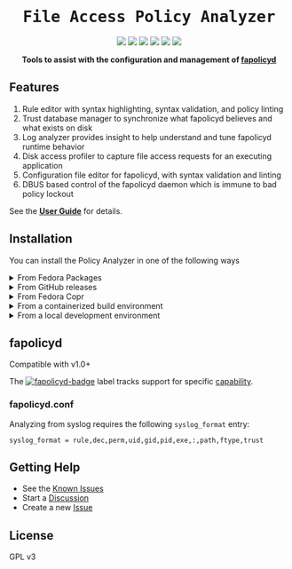 <div align="center">
  <h1><samp>File Access Policy Analyzer</samp></h1>


<p>
<a href="https://packages.fedoraproject.org/pkgs/fapolicy-analyzer/fapolicy-analyzer/"><img src="https://img.shields.io/fedora/v/fapolicy-analyzer?logo=fedora&label=Fedora&color=3c6eb4"></a>
<a href="https://github.com/ctc-oss/fapolicy-analyzer/releases"><img src="https://img.shields.io/github/v/release/ctc-oss/fapolicy-analyzer?color=4078c0&include_prereleases&label=GitHub&logo=github"></a>
<a href="https://copr.fedorainfracloud.org/coprs/ctc-oss/fapolicy-analyzer/"><img src="https://img.shields.io/badge/dynamic/json?color=B87333&logo=fedora&label=Copr&query=builds.latest.state&url=https%3A%2F%2Fcopr.fedorainfracloud.org%2Fapi_3%2Fpackage%3Fownername%3Dctc-oss%26projectname%3Dfapolicy-analyzer%26packagename%3Dfapolicy-analyzer%26with_latest_build%3DTrue"></a>
<img src="https://badgen.net/github/checks/ctc-oss/fapolicy-analyzer?label=CI&icon=github">
<a href="https://scan.coverity.com/projects/ctc-oss-fapolicy-analyzer"><img src="https://img.shields.io/coverity/scan/26261?label=Coverity"></a>
<img src="https://img.shields.io/github/license/ctc-oss/fapolicy-analyzer?color=3c6eb4&label=License">
</p>

<p>
<strong>Tools to assist with the configuration and management of <a href="https://github.com/linux-application-whitelisting/fapolicyd">fapolicyd</a></strong>
</p>

</div>

## Features

1. Rule editor with syntax highlighting, syntax validation, and policy linting
2. Trust database manager to synchronize what fapolicyd believes and what exists on disk
3. Log analyzer provides insight to help understand and tune fapolicyd runtime behavior
4. Disk access profiler to capture file access requests for an executing application
5. Configuration file editor for fapolicyd, with syntax validation and linting
6. DBUS based control of the fapolicyd daemon which is immune to bad policy lockout

See the [**User Guide**][1] for details.

## Installation

You can install the Policy Analyzer in one of the following ways

<details>

  <summary>From Fedora Packages</summary>

<a href="https://packages.fedoraproject.org/pkgs/fapolicy-analyzer/fapolicy-analyzer/"><img src="https://img.shields.io/fedora/v/fapolicy-analyzer?logo=fedora&label=Fedora&color=3c6eb4"></a>

This installation method is currently available for Fedora EPEL 8, EPEL 9, and Fedora 37 or later, including Rawhide.

```sh
dnf install fapolicy-analyzer
```

</details>

<details>

  <summary>From GitHub releases</summary>

[![GitHub latest release](https://shields.io/github/v/release/ctc-oss/fapolicy-analyzer?color=3c6eb4&display_name=tag&sort=semver&label=Stable&logo=github)](https://github.com/ctc-oss/fapolicy-analyzer/releases/latest)
[![GitHub Latest pre-release)](https://img.shields.io/github/v/release/ctc-oss/fapolicy-analyzer?color=3c6eb4&include_prereleases&label=Beta&logo=github)](https://github.com/ctc-oss/fapolicy-analyzer/releases)
![GitHub downloads](https://img.shields.io/github/downloads/ctc-oss/fapolicy-analyzer/total?color=3c6eb4&logo=github)

You can install the Policy Analyzer through the installers available in
the [latest release](https://github.com/ctc-oss/fapolicy-analyzer/releases). <br>
Choose an RPM from the latest Fedora stable, Rawhide, and EPEL builds. <br>

</details>

<details>

  <summary>From Fedora Copr</summary>

<a href="https://copr.fedorainfracloud.org/coprs/ctc-oss/fapolicy-analyzer/"><img src="https://img.shields.io/badge/dynamic/json?color=B87333&logo=fedora&label=Copr&query=builds.latest.state&url=https%3A%2F%2Fcopr.fedorainfracloud.org%2Fapi_3%2Fpackage%3Fownername%3Dctc-oss%26projectname%3Dfapolicy-analyzer%26packagename%3Dfapolicy-analyzer%26with_latest_build%3DTrue"></a>

The Copr repository contains the latest development builds and release builds prior to publishing to the Fedora
repositories.

Follow this method to install a prerelease package.

### Add Copr repository

Install the ctc-oss repo with

```sh
dnf install dnf-plugins-core
dnf copr enable ctc-oss/fapolicy-analyzer
```

### Copr Release builds

Releases packages of the Policy Analyzer are generally available from Copr a week before being available from Fedora.

The Policy Analyzer can be installed from the ctc-oss repository with the normal process

`dnf install fapolicy-analyzer`

### Copr pre-release builds

Pre-release packages of the Policy Analyzer for all targets are created using the latest commit to master.

Use the `dev` tag + the commit number from the `master` branch, for example

`dnf install fapolicy-analyzer-1.0.0~dev308`

will install the prerelease 1.0.0 version at the 308th commit on the master branch.

</details>

<details>

  <summary>From a containerized build environment</summary>

Follow this method only if you have cloned the GitHub repository and have Podman installed

- `make fc-rpm` to build a Rawhide RPM
- `make el-rpm` to build a RHEL 8 RPM

After a successful build the container will copy the RPMs into the host `/tmp` directory.

</details>


<details>

  <summary>From a local development environment</summary>

Follow this method only if you have installed all required build tools

`make run`

This requires Pip + Pipenv + Python 3.9 or greater, and Rust 1.62.1 or greater.

Python and Rust dependencies will be installed during the build process.

</details>

## fapolicyd

Compatible with v1.0+

The [![fapolicyd-badge](https://img.shields.io/github/labels/ctc-oss/fapolicy-analyzer/fapolicyd-feature?style=flat)][2]
label tracks support for specific [capability][3].

### fapolicyd.conf

Analyzing from syslog requires the following `syslog_format` entry:

```
syslog_format = rule,dec,perm,uid,gid,pid,exe,:,path,ftype,trust
```

## Getting Help

- See the [Known Issues](https://github.com/ctc-oss/fapolicy-analyzer/wiki/Known-Issues)
- Start a [Discussion](https://github.com/ctc-oss/fapolicy-analyzer/discussions)
- Create a new [Issue](https://github.com/ctc-oss/fapolicy-analyzer/issues)

## License

GPL v3

[1]: https://github.com/ctc-oss/fapolicy-analyzer/wiki/User-Guide

[2]: https://github.com/ctc-oss/fapolicy-analyzer/labels/fapolicyd-feature

[3]: https://github.com/linux-application-whitelisting/fapolicyd/blob/main/ChangeLog

